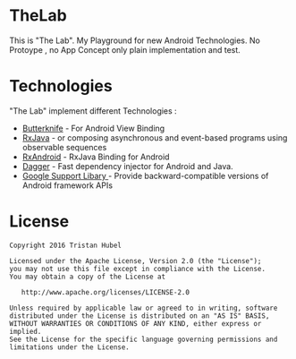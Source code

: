 # TheLab
This is "The Lab". My Playground for new Android Technologies.
No Protoype , no App Concept only plain implementation and test.

# Technologies
"The Lab" implement different Technologies :
* [Butterknife](https://github.com/JakeWharton/butterknife) - For Android View Binding
* [RxJava](https://github.com/ReactiveX/RxJava) - or composing asynchronous and event-based programs using observable sequences
* [RxAndroid](https://github.com/ReactiveX/RxAndroid) - RxJava Binding for Android
* [Dagger](https://github.com/google/dagger) - Fast dependency injector for Android and Java.
* [Google Support Libary ](http://developer.android.com/tools/support-library/index.html) - Provide backward-compatible versions of Android framework APIs

# License
```
Copyright 2016 Tristan Hubel

Licensed under the Apache License, Version 2.0 (the "License");
you may not use this file except in compliance with the License.
You may obtain a copy of the License at

   http://www.apache.org/licenses/LICENSE-2.0

Unless required by applicable law or agreed to in writing, software
distributed under the License is distributed on an "AS IS" BASIS,
WITHOUT WARRANTIES OR CONDITIONS OF ANY KIND, either express or implied.
See the License for the specific language governing permissions and
limitations under the License.
